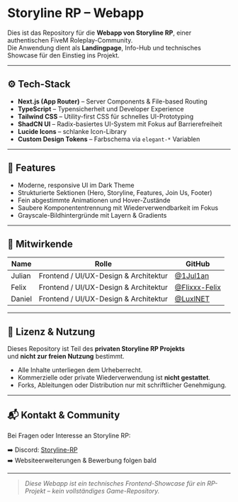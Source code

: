 # Storyline RP – Webapp

Dies ist das Repository für die **Webapp von Storyline RP**, einer authentischen FiveM Roleplay-Community.  
Die Anwendung dient als **Landingpage**, Info-Hub und technisches Showcase für den Einstieg ins Projekt.

---

## ⚙️ Tech-Stack

- **Next.js (App Router)** – Server Components & File-based Routing  
- **TypeScript** – Typensicherheit und Developer Experience  
- **Tailwind CSS** – Utility-first CSS für schnelles UI-Prototyping  
- **ShadCN UI** – Radix-basiertes UI-System mit Fokus auf Barrierefreiheit  
- **Lucide Icons** – schlanke Icon-Library  
- **Custom Design Tokens** – Farbschema via `elegant-*` Variablen

---

## 📐 Features

- Moderne, responsive UI im Dark Theme  
- Strukturierte Sektionen (Hero, Storyline, Features, Join Us, Footer)  
- Fein abgestimmte Animationen und Hover-Zustände  
- Saubere Komponententrennung mit Wiederverwendbarkeit im Fokus  
- Grayscale-Bildhintergründe mit Layern & Gradients

---

## 👤 Mitwirkende

| Name   | Rolle                                 | GitHub                                           |
|--------|---------------------------------------|--------------------------------------------------|
| Julian | Frontend / UI/UX-Design & Architektur | [@1Jul1an](https://github.com/1Jul1an)           |
| Felix  | Frontend / UI/UX-Design & Architektur | [@Flixxx-Felix](https://github.com/Flixxx-Felix) |
| Daniel | Frontend / UI/UX-Design & Architektur | [@LuxlNET](https://github.com/LuxlNET)           |
---

## 📄 Lizenz & Nutzung

Dieses Repository ist Teil des **privaten Storyline RP Projekts**  
und **nicht zur freien Nutzung** bestimmt.

- Alle Inhalte unterliegen dem Urheberrecht.  
- Kommerzielle oder private Wiederverwendung ist **nicht gestattet**.  
- Forks, Ableitungen oder Distribution nur mit schriftlicher Genehmigung.  

---

## 📬 Kontakt & Community

Bei Fragen oder Interesse an Storyline RP:

➡️ Discord: [Storyline-RP](https://discord.gg/yeyUzTyySh)  
➡️ Websiteerweiterungen & Bewerbung folgen bald

---

> _Diese Webapp ist ein technisches Frontend-Showcase für ein RP-Projekt – kein vollständiges Game-Repository._
